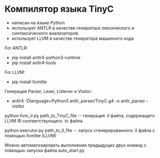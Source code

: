 # Компилятор языка TinyC
* написан на языке Python
* использует ANTLR в качестве генератора лексического и синтаксического анализаторов
* использует LLVM в качестве генератора машинного кода

For ANTLR:
* pip install antlr4-python3-runtime
* pip install antlr4-tools

For LLVM:
* pip install llvmlite

Генерация Parser, Lexer, Listener и Visitor:
* antlr4 -Dlanguage=Python3 antlr_parser/TinyC.g4 -o antlr_parser -visitor

python llvm_ir.py path_to_TinyC_file  -- генерация .ll  файла, содержащего LLVM IR соответствующего .tc файла

python executor.py path_to_ll_file -- запуск сгенерированного .ll файла с помощью llvmlite (LLVM)

Можно автоматизировать выполнение предыдущих двух команд с помощью запуска файла auto_start.py 
